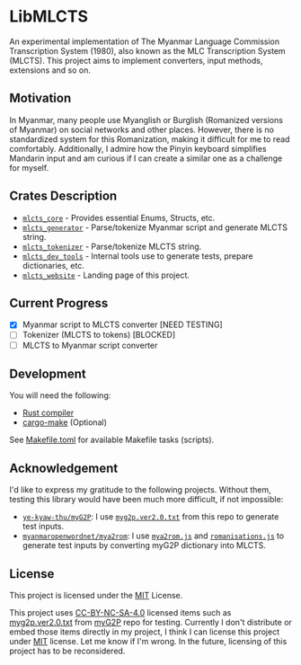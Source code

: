 # LibMLCTS

An experimental implementation of The Myanmar Language Commission Transcription System (1980), also known as the MLC Transcription System (MLCTS).
This project aims to implement converters, input methods, extensions and so on.

## Motivation

In Myanmar, many people use Myanglish or Burglish (Romanized versions of Myanmar) on social networks and other places.
However, there is no standardized system for this Romanization, making it difficult for me to read comfortably.
Additionally, I admire how the Pinyin keyboard simplifies Mandarin input and am curious if I can create a similar one as a challenge for myself.

## Crates Description

- [`mlcts_core`](mlcts_core) - Provides essential Enums, Structs, etc.
- [`mlcts_generator`](mlcts_generator) - Parse/tokenize Myanmar script and generate MLCTS string.
- [`mlcts_tokenizer`](mlcts_tokenizer) - Parse/tokenize MLCTS string.
- [`mlcts_dev_tools`](mlcts_dev_tools) - Internal tools use to generate tests, prepare dictionaries, etc.
- [`mlcts_website`](mlcts_website) - Landing page of this project.

## Current Progress

- [x] Myanmar script to MLCTS converter [NEED TESTING]
- [ ] Tokenizer (MLCTS to tokens) [BLOCKED]
- [ ] MLCTS to Myanmar script converter

## Development

You will need the following:

- [Rust compiler](https://www.rust-lang.org/)
- [cargo-make](https://mise.jdx.dev/) (Optional)

See [Makefile.toml](Makefile.toml) for available Makefile tasks (scripts).

## Acknowledgement

I'd like to express my gratitude to the following projects. Without them, testing this library would have been much more difficult, if not impossible:

- [`ye-kyaw-thu/myG2P`](https://github.com/ye-kyaw-thu/myG2P): I use [`myg2p.ver2.0.txt`](https://github.com/ye-kyaw-thu/myG2P/blob/master/ver2/myg2p.ver2.0.txt) from this repo to generate test inputs.
- [`myanmaropenwordnet/mya2rom`](https://github.com/myanmaropenwordnet/mya2rom): I use [`mya2rom.js`](https://github.com/myanmaropenwordnet/mya2rom/blob/master/mya2rom.js) and [`romanisations.js`](https://github.com/myanmaropenwordnet/mya2rom/blob/master/romanisations.js) to generate test inputs by converting myG2P dictionary into MLCTS.

## License

This project is licensed under the [MIT](LICENSE) License.

This project uses [CC-BY-NC-SA-4.0](https://creativecommons.org/licenses/by-nc-sa/4.0/) licensed items such as [myg2p.ver2.0.txt](https://github.com/ye-kyaw-thu/myG2P/blob/master/ver2/myg2p.ver2.0.txt) from [myG2P](https://github.com/ye-kyaw-thu/myG2P) repo for testing. Currently I don't distribute or embed those items directly in my project, I think I can license this project under [MIT](LICENSE) license. Let me know if I'm wrong. In the future, licensing of this project has to be reconsidered.
